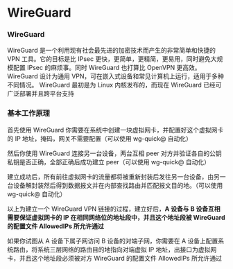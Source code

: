 # WireGuard

### WireGuard

WireGuard 是一个利用现有社会最先进的加密技术而产生的非常简单和快捷的 VPN 工具。它的目标是比 IPsec 更快，更简单，更精简，更易用，同时避免大规模配置 IPsec 的麻烦事。同时 WireGuard 也打算比 OpenVPN 更高效。 WireGuard 设计为通用 VPN，可在嵌入式设备和常见计算机上运行，适用于多种不同情况。 WireGuard 最初是为 Linux 内核发布的，而现在 WireGuard 已经可广泛部署并且跨平台支持



### 基本工作原理

首先使用 WireGuard 你需要在系统中创建一块虚拟网卡，并配置好这个虚拟网卡的 IP 地址，掩码，网关不需要配置（可以使用 wg-quick@ 自动化）

然后你使用 WireGuard 连接另一台设备，两台互相 peer 对方并验证各自的公钥私钥是否正确，全部正确后成功建立 peer（可以使用 wg-quick@ 自动化）

建立成功后，所有前往虚拟网卡的流量都将被重新封装后发往另一台设备，由另一台设备解封装然后得到数据报文并在内部查找路由并匹配报文目的地。（可以使用 wg-quick@ 自动化）

以上为建立一个 WireGuard VPN 链接的过程，建立好后，**A 设备与 B 设备互相需要保证虚拟网卡的 IP 在相同网络位的地址段中，并且这个地址段被 WireGuard 的配置文件 AllowedIPs 所允许通过**

如果你试图从 A 设备下属子网访问 B 设备的对端子网，你需要在 A 设备上配置系统路由，将系统三层网络的路由目的地指向对端虚拟 IP 地址，出接口为虚拟网卡，并且这个地址段必须被对方 WireGuard 的配置文件 AllowedIPs 所允许通过